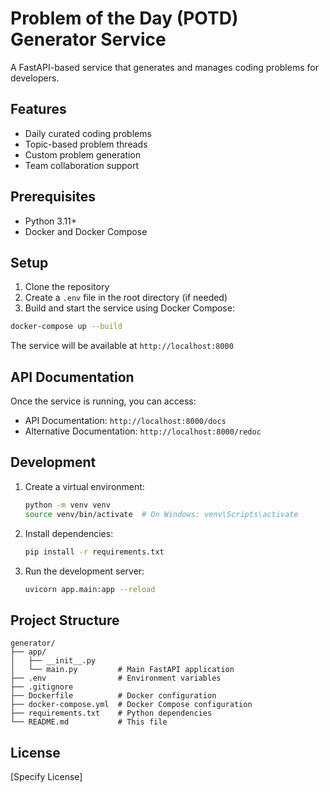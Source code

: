 # Problem of the Day (POTD) Generator Service

A FastAPI-based service that generates and manages coding problems for developers.

## Features

- Daily curated coding problems
- Topic-based problem threads
- Custom problem generation
- Team collaboration support

## Prerequisites

- Python 3.11+
- Docker and Docker Compose

## Setup

1. Clone the repository
2. Create a `.env` file in the root directory (if needed)
3. Build and start the service using Docker Compose:

```bash
docker-compose up --build
```

The service will be available at `http://localhost:8000`

## API Documentation

Once the service is running, you can access:

- API Documentation: `http://localhost:8000/docs`
- Alternative Documentation: `http://localhost:8000/redoc`

## Development

1. Create a virtual environment:
   ```bash
   python -m venv venv
   source venv/bin/activate  # On Windows: venv\Scripts\activate
   ```

2. Install dependencies:
   ```bash
   pip install -r requirements.txt
   ```

3. Run the development server:
   ```bash
   uvicorn app.main:app --reload
   ```

## Project Structure

```
generator/
├── app/
│   ├── __init__.py
│   └── main.py         # Main FastAPI application
├── .env                # Environment variables
├── .gitignore
├── Dockerfile          # Docker configuration
├── docker-compose.yml  # Docker Compose configuration
├── requirements.txt    # Python dependencies
└── README.md           # This file
```

## License

[Specify License]